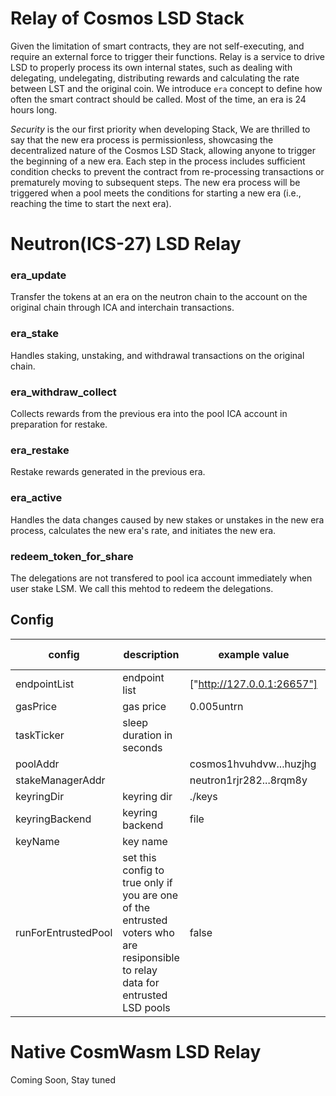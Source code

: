 # Relay of Cosmos LSD Stack 

Given the limitation of smart contracts, they are not self-executing, and require an external force to trigger their functions. Relay is a service to drive LSD to properly process its own internal states, such as dealing with delegating, undelegating, distributing rewards and calculating the rate between LST and the original coin. We introduce `era` concept to define how often the smart contract should be called. Most of the time, an era is 24 hours long.

*Security* is the our first priority when developing Stack, We are thrilled to say that the new era process is permissionless, showcasing the decentralized nature of the Cosmos LSD Stack, allowing anyone to trigger the beginning of a new era. Each step in the process includes sufficient condition checks to prevent the contract from re-processing transactions or prematurely moving to subsequent steps. The new era process will be triggered when a pool meets the conditions for starting a new era (i.e., reaching the time to start the next era).

# Neutron(ICS-27) LSD Relay

### era_update
Transfer the tokens at an era on the neutron chain to the account on the original chain through ICA and interchain transactions.

### era_stake
Handles staking, unstaking, and withdrawal transactions on the original chain.

### era_withdraw_collect
Collects rewards from the previous era into the pool ICA account in preparation for restake.

### era_restake
Restake rewards generated in the previous era.

### era_active
Handles the data changes caused by new stakes or unstakes in the new era process, calculates the new era's rate, and initiates the new era.

### redeem_token_for_share
The delegations are not transfered to pool ica account immediately when user stake LSM. We call this mehtod to redeem the delegations.

## Config

| config | description | example value | recommended value |
| --- | --- | --- | --- |
| endpointList | endpoint list | ["http://127.0.0.1:26657"] |  |
| gasPrice | gas price | 0.005untrn | |
| taskTicker | sleep duration in seconds | | 60 |
| poolAddr         |  | cosmos1hvuhdvw...huzjhg |  |
| stakeManagerAddr |  | neutron1rjr282...8rqm8y |  |
| keyringDir | keyring dir | ./keys  |  |
| keyringBackend | keyring backend | file  |  |
| keyName | key name |  |  |
| runForEntrustedPool | set this config to true only if you are one of the entrusted voters who are resiponsible to relay data for entrusted LSD pools | false | false |

# Native CosmWasm LSD Relay

Coming Soon, Stay tuned
